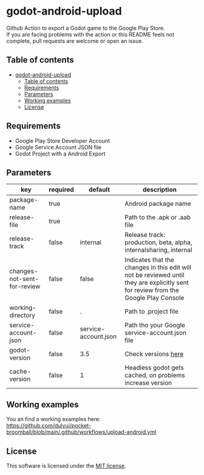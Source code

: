 # godot-android-upload
Github Action to export a Godot game to the Google Play Store.  
If you are facing problems with the action or this README feels not complete, pull requests are welcome or open an issue.

## Table of contents
- [godot-android-upload](#godot-android-upload)
  - [Table of contents](#table-of-contents)
  - [Requirements](#requirements)
  - [Parameters](#parameters)
  - [Working examples](#working-examples)
  - [License](#license)

## Requirements
 - Google Play Store Developer Account
 - Google Service Account JSON file
 - Godot Project with a Android Export

## Parameters
| key | required | default | description |
| ----|----------|---------|-------------|
| package-name | true |   | Android package name |
| release-file | true |   | Path to the .apk or .aab file |
| release-track | false | internal  | Release track: production, beta, alpha, internalsharing, internal |
| changes-not-sent-for-review | false | false | Indicates that the changes in this edit will not be reviewed until they are explicitly sent for review from the Google Play Console |
| working-directory | false | . | Path to .project file |
| service-account-json | false | service-account.json | Path tho your Google service-account.json file  |
| godot-version | false | 3.5 | Check versions [here](https://downloads.tuxfamily.org/godotengine/) |
| cache-version | false | 1 | Headless godot gets cached, on problems increase version |

## Working examples
You an find a working examples here:  
https://github.com/dulvui/pocket-broomball/blob/main/.github/workflows/upload-android.yml

## License
This software is licensed under the [MIT license](LICENSE).